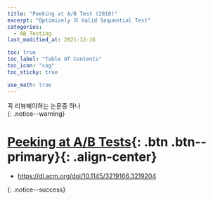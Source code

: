 ```yaml
---
title: "Peeking at A/B Test (2018)"
excerpt: "Optimizely 의 Valid Sequential Test"
categories:
  - AB_Testing
last_modified_at: 2021-12-16

toc: true
toc_label: "Table Of Contents"
toc_icon: "cog"
toc_sticky: true

use_math: true
---
```


 꼭 리뷰해야하는 논문중 하나  
{: .notice--warning}

# [Peeking at A/B Tests](#link){: .btn .btn--primary}{: .align-center}

- https://dl.acm.org/doi/10.1145/3219166.3219204




{: .notice--success}

